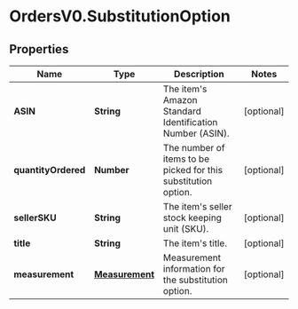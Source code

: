 # OrdersV0.SubstitutionOption

## Properties
Name | Type | Description | Notes
------------ | ------------- | ------------- | -------------
**ASIN** | **String** | The item's Amazon Standard Identification Number (ASIN). | [optional] 
**quantityOrdered** | **Number** | The number of items to be picked for this substitution option.  | [optional] 
**sellerSKU** | **String** | The item's seller stock keeping unit (SKU). | [optional] 
**title** | **String** | The item's title. | [optional] 
**measurement** | [**Measurement**](Measurement.md) | Measurement information for the substitution option. | [optional] 


